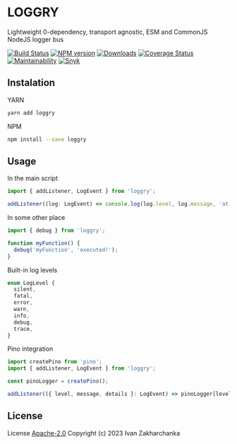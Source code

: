 # LOGGRY

Lightweight 0-dependency, transport agnostic, ESM and CommonJS NodeJS logger bus

[![Build Status][github-image]][github-url]
[![NPM version][npm-image]][npm-url]
[![Downloads][downloads-image]][npm-url]
[![Coverage Status][codecov-image]][codecov-url]
[![Maintainability][codeclimate-image]][codeclimate-url]
[![Snyk][snyk-image]][snyk-url]

## Instalation
YARN
```bash
yarn add loggry
```

NPM
```bash
npm install --save loggry
```

## Usage

In the main script
```typescript
import { addListener, LogEvent } from 'loggry';

addListener((log: LogEvent) => console.log(log.level, log.message, 'at', log.timestamp));
```

In some other place
```typescript
import { debug } from 'loggry';

function myFunction() {
  debug('myFunction', 'executed!');
}
```

Built-in log levels
```typescript
enum LogLevel {
  silent,
  fatal,
  error,
  warn,
  info,
  debug,
  trace,
}
```

Pino integration
```typescript
import createPino from 'pino';
import { addListener, LogEvent } from 'loggry';

const pinoLogger = createPino();

addListener(({ level, message, details }: LogEvent) => pinoLogger[level]({ details }, message));
```


## License

License [Apache-2.0](http://www.apache.org/licenses/LICENSE-2.0)
Copyright (c) 2023 Ivan Zakharchanka

[npm-url]: https://www.npmjs.com/package/loggry
[downloads-image]: https://img.shields.io/npm/dw/loggry.svg?maxAge=43200
[npm-image]: https://img.shields.io/npm/v/loggry.svg?maxAge=43200
[github-url]: https://github.com/3axap4eHko/loggry/actions/workflows/cicd.yml
[github-image]: https://github.com/3axap4eHko/loggry/actions/workflows/cicd.yml/badge.svg
[codecov-url]: https://codecov.io/gh/3axap4eHko/loggry
[codecov-image]: https://codecov.io/gh/3axap4eHko/loggry/branch/master/graph/badge.svg?token=JZ8QCGH6PI
[codeclimate-url]: https://codeclimate.com/github/3axap4eHko/loggry/maintainability
[codeclimate-image]: https://api.codeclimate.com/v1/badges/0ba20f27f6db2b0fec8c/maintainability
[snyk-url]: https://snyk.io/test/npm/loggry/latest
[snyk-image]: https://img.shields.io/snyk/vulnerabilities/github/3axap4eHko/loggry.svg?maxAge=43200
